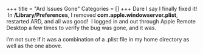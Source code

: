 +++
title = "Ard Issues Gone"
Categories = []
+++
Dare I say I finally fixed it!  In <span class="Apple-style-span" style="font-weight:bold;">/Library/Preferences</span>, I removed <span class="Apple-style-span" style="font-weight:bold;">com.apple.windowserver.plist</span>, restarted ARD, and all was good!  I logged in and out through Apple Remote Desktop a few times to verify the bug was gone, and it was. <div>
</div>

<div>
  I&#8217;m not sure if it was a combination of a .plist file in my home directory as well as the one above.
</div>
